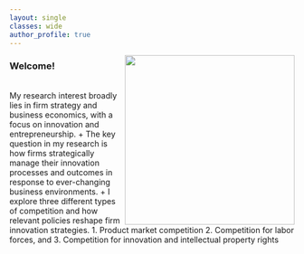 ```yaml
---
layout: single
classes: wide
author_profile: true
---
```


<img src="https://www.marshall.usc.edu/themes/custom/usc_base/logo.svg" width="300" style="float:right">

### Welcome!
<br />
My research interest broadly lies in firm strategy and business economics, with a focus on innovation and entrepreneurship.
+ The key question in my research is how firms strategically manage their innovation processes and outcomes in response to ever-changing business environments.
+ I explore three different types of competition and how relevant policies reshape firm innovation strategies.
  1. Product market competition
  2. Competition for labor forces, and
  3. Competition for innovation and intellectual property rights  

<br />

<!--<a href="/assets/pdf/CV-Hyo-Kang.pdf" class="btn btn--warning" target="_blank">Curriculum Vitae</a>-->

